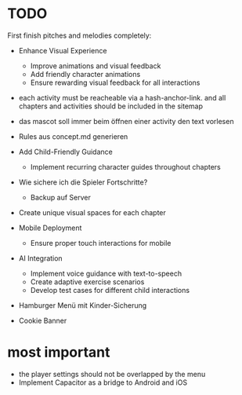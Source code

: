 TODO
====

First finish pitches and melodies completely:

- Enhance Visual Experience
    - Improve animations and visual feedback
    - Add friendly character animations
    - Ensure rewarding visual feedback for all interactions

- each activity must be reacheable via a hash-anchor-link. and all chapters and activities should be included in the sitemap

- das mascot soll immer beim öffnen einer activity den text vorlesen

- Rules aus concept.md generieren

- Add Child-Friendly Guidance
    - Implement recurring character guides throughout chapters

- Wie sichere ich die Spieler Fortschritte? 
    - Backup auf Server

- Create unique visual spaces for each chapter

- Mobile Deployment
    - Ensure proper touch interactions for mobile
- AI Integration
    - Implement voice guidance with text-to-speech
    - Create adaptive exercise scenarios
    - Develop test cases for different child interactions

- Hamburger Menü mit Kinder-Sicherung

- Cookie Banner

# most important
- the player settings should not be overlapped by the menu
- Implement Capacitor as a bridge to Android and iOS
